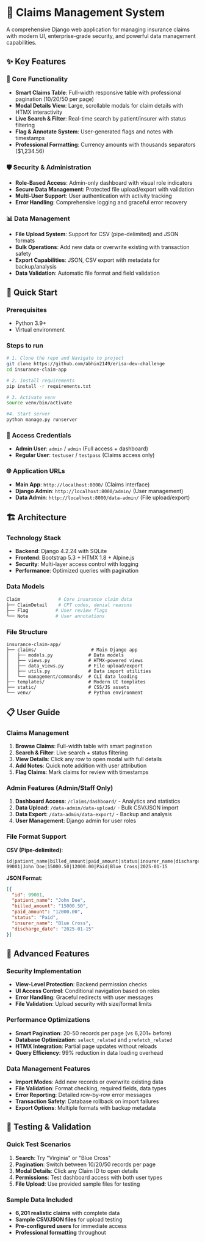 # 🏥 Claims Management System

A comprehensive Django web application for managing insurance claims with modern UI, enterprise-grade security, and powerful data management capabilities.

## ✨ Key Features

### 🎯 Core Functionality
- **Smart Claims Table**: Full-width responsive table with professional pagination (10/20/50 per page)
- **Modal Details View**: Large, scrollable modals for claim details with HTMX interactivity
- **Live Search & Filter**: Real-time search by patient/insurer with status filtering
- **Flag & Annotate System**: User-generated flags and notes with timestamps
- **Professional Formatting**: Currency amounts with thousands separators ($1,234.56)

### 🛡️ Security & Administration  
- **Role-Based Access**: Admin-only dashboard with visual role indicators
- **Secure Data Management**: Protected file upload/export with validation
- **Multi-User Support**: User authentication with activity tracking
- **Error Handling**: Comprehensive logging and graceful error recovery

### 📊 Data Management
- **File Upload System**: Support for CSV (pipe-delimited) and JSON formats
- **Bulk Operations**: Add new data or overwrite existing with transaction safety
- **Export Capabilities**: JSON, CSV export with metadata for backup/analysis
- **Data Validation**: Automatic file format and field validation

## 🚀 Quick Start

### Prerequisites
- Python 3.9+
- Virtual environment

### Steps to run
```bash
# 1. Clone the repo and Navigate to project
git clone https://github.com/abhin2149/erisa-dev-challenge
cd insurance-claim-app

# 2. Install requirements  
pip install -r requirements.txt

# 3. Activate venv
source venv/bin/activate

#4. Start server
python manage.py runserver
```

### 🔐 Access Credentials
- **Admin User**: `admin` / `admin` (Full access + dashboard)
- **Regular User**: `testuser` / `testpass` (Claims access only)

### 🌐 Application URLs
- **Main App**: `http://localhost:8000/` (Claims interface)
- **Django Admin**: `http://localhost:8000/admin/` (User management)
- **Data Admin**: `http://localhost:8000/data-admin/` (File upload/export)

## 🏗️ Architecture

### Technology Stack
- **Backend**: Django 4.2.24 with SQLite
- **Frontend**: Bootstrap 5.3 + HTMX 1.8 + Alpine.js  
- **Security**: Multi-layer access control with logging
- **Performance**: Optimized queries with pagination

### Data Models
```python
Claim              # Core insurance claim data
├── ClaimDetail    # CPT codes, denial reasons
├── Flag          # User review flags
└── Note          # User annotations
```

### File Structure
```
insurance-claim-app/
├── claims/                    # Main Django app
│   ├── models.py             # Data models
│   ├── views.py              # HTMX-powered views  
│   ├── data_views.py         # File upload/export
│   ├── utils.py              # Data import utilities
│   └── management/commands/  # CLI data loading
├── templates/                # Modern UI templates
├── static/                   # CSS/JS assets
└── venv/                     # Python environment
```

## 📋 User Guide

### Claims Management
1. **Browse Claims**: Full-width table with smart pagination
2. **Search & Filter**: Live search + status filtering
3. **View Details**: Click any row to open modal with full details
4. **Add Notes**: Quick note addition with user attribution
5. **Flag Claims**: Mark claims for review with timestamps

### Admin Features (Admin/Staff Only)
1. **Dashboard Access**: `/claims/dashboard/` - Analytics and statistics
2. **Data Upload**: `/data-admin/data-upload/` - Bulk CSV/JSON import
3. **Data Export**: `/data-admin/data-export/` - Backup and analysis
4. **User Management**: Django admin for user roles

### File Format Support
**CSV (Pipe-delimited)**:
```csv
id|patient_name|billed_amount|paid_amount|status|insurer_name|discharge_date
99001|John Doe|15000.50|12000.00|Paid|Blue Cross|2025-01-15
```

**JSON Format**:
```json
[{
  "id": 99001,
  "patient_name": "John Doe", 
  "billed_amount": "15000.50",
  "paid_amount": "12000.00",
  "status": "Paid",
  "insurer_name": "Blue Cross",
  "discharge_date": "2025-01-15"
}]
```

## 🔧 Advanced Features

### Security Implementation
- **View-Level Protection**: Backend permission checks
- **UI Access Control**: Conditional navigation based on roles
- **Error Handling**: Graceful redirects with user messages
- **File Validation**: Upload security with size/format limits

### Performance Optimizations  
- **Smart Pagination**: 20-50 records per page (vs 6,201+ before)
- **Database Optimization**: `select_related` and `prefetch_related`
- **HTMX Integration**: Partial page updates without reloads
- **Query Efficiency**: 99% reduction in data loading overhead

### Data Management Features
- **Import Modes**: Add new records or overwrite existing data
- **File Validation**: Format checking, required fields, data types
- **Error Reporting**: Detailed row-by-row error messages
- **Transaction Safety**: Database rollback on import failures
- **Export Options**: Multiple formats with backup metadata

## 🧪 Testing & Validation

### Quick Test Scenarios
1. **Search**: Try "Virginia" or "Blue Cross" 
2. **Pagination**: Switch between 10/20/50 records per page
3. **Modal Details**: Click any Claim ID to open details
4. **Permissions**: Test dashboard access with both user types
5. **File Upload**: Use provided sample files for testing

### Sample Data Included
- **6,201 realistic claims** with complete data
- **Sample CSV/JSON files** for upload testing
- **Pre-configured users** for immediate access
- **Professional formatting** throughout
